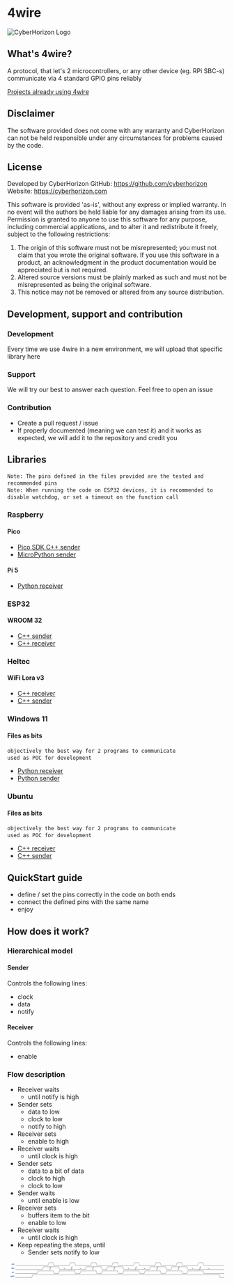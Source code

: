 ﻿# 4wire

<img src="https://cyberhorizon.hu/logoonbg.png" alt="CyberHorizon Logo" width="200">

## What's 4wire?

A protocol, that let's 2 microcontrollers, or any other device (eg. RPi SBC-s) communicate via 4 standard GPIO pins reliably

[Projects already using 4wire](references.md)

## Disclaimer

The software provided does not come with any warranty and CyberHorizon can not be held responsible under any circumstances for problems caused by the code.

## License

Developed by CyberHorizon
GitHub: https://github.com/cyberhorizon
Website: https://cyberhorizon.com

This software is provided 'as-is', without any express or implied warranty.
In no event will the authors be held liable for any damages arising from its use.
Permission is granted to anyone to use this software for any purpose,
including commercial applications, and to alter it and redistribute it freely,
subject to the following restrictions:

1. The origin of this software must not be misrepresented; you must not claim
   that you wrote the original software. If you use this software in a product,
   an acknowledgment in the product documentation would be appreciated but is not required.
2. Altered source versions must be plainly marked as such and must not be misrepresented
   as being the original software.
3. This notice may not be removed or altered from any source distribution.


## Development, support and contribution

### Development

Every time we use 4wire in a new environment, we will upload that specific library here

### Support

We will try our best to answer each question. Feel free to open an issue

### Contribution

- Create a pull request / issue
- If properly documented (meaning we can test it) and it works as expected, we will add it to the repository and credit you

## Libraries
```
Note: The pins defined in the files provided are the tested and recommended pins
Note: When running the code on ESP32 devices, it is recommended to disable watchdog, or set a timeout on the function call
```
### Raspberry

#### Pico

- [Pico SDK C++ sender](sources/rpi_pico_pico_sdk_sender.cpp)
- [MicroPython sender](sources/rpi_pico_micropython_sender.py)

#### Pi 5
- [Python receiver](sources/rpi_5_receiver.py)

### ESP32

#### WROOM 32

- [C++ sender](sources/esp32_wroom32_sender.cpp)
- [C++ receiver](sources/esp32_wroom32_receiver.cpp)

### Heltec

#### WiFi Lora v3

- [C++ receiver](sources/heltec_wifi_lora_v3_receiver.cpp)
- [C++ sender](sources/heltec_wifi_lora_v3_sender.cpp)

### Windows 11

#### Files as bits 

```
objectively the best way for 2 programs to communicate
used as POC for development
```

- [Python receiver](sources/win11_file_receiver.py)
- [Python sender](sources/win11_file_sender.py)

### Ubuntu

#### Files as bits 

```
objectively the best way for 2 programs to communicate
used as POC for development
```

- [C++ receiver](sources/ubuntu_file_receiver.cpp)
- [C++ sender](sources/ubuntu_file_sender.cpp)

## QuickStart guide

- define / set the pins correctly in the code on both ends
- connect the defined pins with the same name
- enjoy


## How does it work?

### Hierarchical model

#### Sender

Controls the following lines:
- clock
- data
- notify

#### Receiver

Controls the following lines:
- enable

### Flow description

- Receiver waits
  - until notify is high
- Sender sets
  - data to low
  - clock to low
  - notify to high
- Receiver sets
  - enable to high
- Receiver waits
  - until clock is high
- Sender sets
  - data to a bit of data
  - clock to high
  - clock to low
- Sender waits
  - until enable is low
- Receiver sets
  - buffers item to the bit
  - enable to low
- Receiver waits
  - until clock is high
- Keep repeating the steps, until
  - Sender sets notify to low


![Protocol Image](4wire.png)


